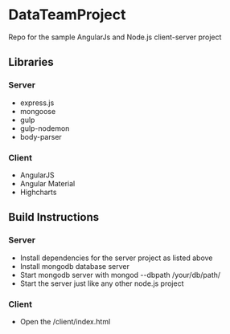 # DataTeamProject
Repo for the sample AngularJs and Node.js client-server project

##  Libraries
### Server
* express.js
* mongoose
* gulp
* gulp-nodemon
* body-parser
### Client
* AngularJS
* Angular Material
* Highcharts
## Build Instructions
### Server
* Install dependencies for the server project as listed above
* Install mongodb database server
* Start mongodb server with mongod --dbpath /your/db/path/
* Start the server just like any other node.js project
### Client
* Open the /client/index.html